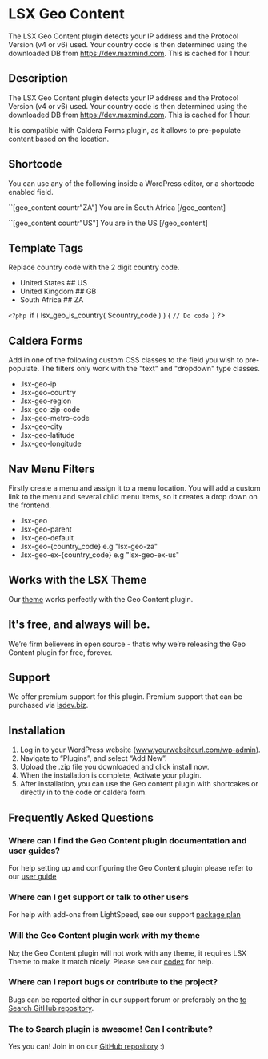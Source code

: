 # LSX Geo Content

The LSX Geo Content plugin detects your IP address and the Protocol Version (v4 or v6) used. Your country code is then determined using the downloaded DB from https://dev.maxmind.com. This is cached for 1 hour.

## Description
The LSX Geo Content plugin detects your IP address and the Protocol Version (v4 or v6) used. Your country code is then determined using the downloaded DB from https://dev.maxmind.com. This is cached for 1 hour.

It is compatible with Caldera Forms plugin, as it allows to pre-populate content based on the location.

## Shortcode
You can use any of the following inside a WordPress editor, or a shortcode enabled field.

``[geo_content countr"ZA"] You are in South Africa [/geo_content]

``[geo_content countr"US"] You are in the US [/geo_content]

## Template Tags
Replace country code with the 2 digit country code.
-  United States ## US
-  United Kingdom ## GB
- South Africa ## ZA

``<?php
 ``if ( lsx_geo_is_country( $country_code ) ) {
    ``// Do code
    ``} ?>

## Caldera Forms
Add in one of the following custom CSS classes to the field you wish to pre-populate. The filters only work with the "text" and "dropdown" type classes.
- .lsx-geo-ip
- .lsx-geo-country
- .lsx-geo-region
- .lsx-geo-zip-code
- .lsx-geo-metro-code
- .lsx-geo-city
- .lsx-geo-latitude
- .lsx-geo-longitude


## Nav Menu Filters
Firstly create a menu and assign it to a menu location.  You will add a custom link to the menu and several child menu items, so it creates a drop down on the frontend.
- .lsx-geo
- .lsx-geo-parent
- .lsx-geo-default
- .lsx-geo-{country_code}  e.g "lsx-geo-za"
- .lsx-geo-ex-{country_code} e.g "lsx-geo-ex-us"

## Works with the LSX Theme
Our [theme](https://lsx.lsdev.biz/) works perfectly with the Geo Content plugin.

## It's free, and always will be.
We’re firm believers in open source - that’s why we’re releasing the Geo Content plugin for free, forever.

## Support
We offer premium support for this plugin. Premium support that can be purchased via [lsdev.biz](https://www.lsdev.biz/).

## Installation
1. Log in to your WordPress website (www.yourwebsiteurl.com/wp-admin).
2. Navigate to “Plugins”, and select “Add New”.
3. Upload the .zip file you downloaded and click install now.
4. When the installation is complete, Activate your plugin.
5. After installation, you can use the Geo content plugin with shortcakes or directly in to the code or caldera form.

## Frequently Asked Questions
### Where can I find the Geo Content plugin documentation and user guides?
For help setting up and configuring the Geo Content plugin please refer to our [user guide](https://www.lsdev.biz/documentation/lsx/geo-content-extension/)
### Where can I get support or talk to other users
For help with add-ons from LightSpeed, see our support [package plan](https://www.lsdev.biz/website-packages/)
### Will the Geo Content plugin work with my theme
No; the Geo Content plugin will not work with any theme, it requires LSX Theme to make it match nicely. Please see our [codex](https://www.lsdev.biz/documentation/lsx/geo-content-extension/) for help.
### Where can I report bugs or contribute to the project?
Bugs can be reported either in our support forum or preferably on the [to Search GitHub repository](https://github.com/lightspeeddevelopment/to/issues).
### The to Search plugin is awesome! Can I contribute?
Yes you can! Join in on our [GitHub repository](https://github.com/lightspeeddevelopment/lsx-geo-content) :)
